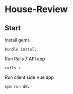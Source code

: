 # House-Review

## Start

Install gems
```
bundle install
```

Run Rails 7 API app
```
rails s
```

Run client side Vue app
```
npm run dev
```
